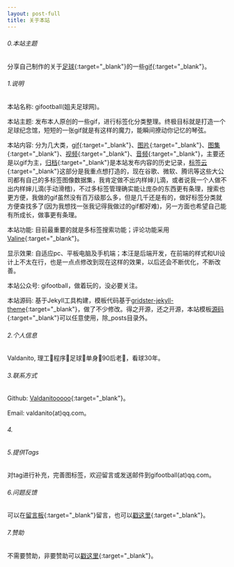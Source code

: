 ```yaml
---
layout: post-full
title: 关于本站
---
```


###### 0.本站主题

  分享自己制作的关于[足球](https://zh.wikipedia.org/wiki/%E8%B6%B3%E7%90%83){:target="_blank"}的一些[gif](https://zh.wikipedia.org/wiki/GIF){:target="_blank"}。

###### 1.说明

  本站名称: gifootball(姐夫足球网)。  

  本站主题: 发布本人原创的一些gif，进行标签化分类整理。终极目标就是打造一个足球纪念馆，短短的一张gif就是有这样的魔力，能瞬间撩动你记忆的琴弦。  

  本站内容: 分为几大类，[gif](/Gif){:target="_blank"}、[图片](/Image){:target="_blank"}、[图集](/Gallery){:target="_blank"}、[视频](/Video){:target="_blank"}、[音频](/Audio){:target="_blank"}，主要还是以gif为主，[归档](/Archive){:target="_blank"}是本站发布内容的历史记录，[标签云](/Tags){:target="_blank"}这部分是我重点想打造的，现在谷歌、微软、腾讯等这些大公司都有自己的多标签图像数据集，我肯定做不出内样婶儿滴，或者说我一个人做不出内样婶儿滴(手动滑稽)，不过多标签管理确实能让庞杂的东西更有条理，搜索也更方便，我做的gif虽然没有百万级那么多，但是几千还是有的，做好标签分类就方便查找多了(因为我想找一张我记得我做过的gif都好难)，另一方面也希望自己能有所成长，做事更有条理。

  本站功能: 目前最重要的就是多标签搜索功能；评论功能采用[Valine](https://valine.js.org/){:target="_blank"}。
  
  显示效果: 自适应pc、平板电脑及手机端；本汪是后端开发，在前端的样式和UI设计上不太在行，也是一点点修改到现在这样的效果，以后还会不断优化，不断改善。
  
  本站公众号: gifootball，做着玩的，没必要关注。

  本站源码: 基于Jekyll工具构建，模板代码基于[gridster-jekyll-theme](https://github.com/DigitalMindCH/gridster-jekyll-theme){:target="_blank"}，做了不少修改。得之开源，还之开源，本站模板[源码](https://github.com/Valdanitooooo/gifootball){:target="_blank"}可以任意使用，除_posts目录外。

###### 2.个人信息

  Valdanito, 理工🐶程序🐶足球🐶单身🐶90后老🐶，看球30年。

###### 3.联系方式

  Github: [Valdanitooooo](https://github.com/Valdanitooooo){:target="_blank"}。

  Email: valdanito(at)qq.com。

###### 4.

###### 5.提供Tags

  对tag进行补充，完善图标签，欢迎留言或发送邮件到gifootball(at)qq.com。

###### 6.问题反馈

  可以在[留言板](/yousay){:target="_blank"}留言，也可以[戳这里](https://support.qq.com/product/40428){:target="_blank"}。

###### 7.赞助

  不需要赞助，非要赞助可以[戳这里](https://www.unicef.org/zh){:target="_blank"}。